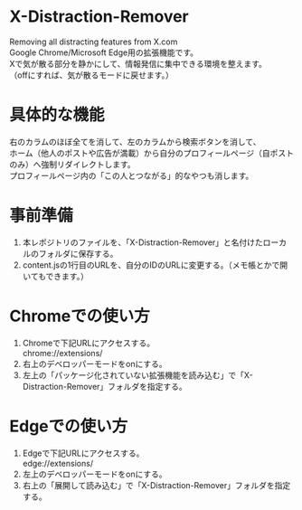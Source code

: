 # X-Distraction-Remover
Removing all distracting features from X.com<br>
Google Chrome/Microsoft Edge用の拡張機能です。<br>
Xで気が散る部分を静かにして、情報発信に集中できる環境を整えます。<br>
（offにすれば、気が散るモードに戻せます。）

# 具体的な機能
右のカラムのほぼ全てを消して、左のカラムから検索ボタンを消して、<br>
ホーム（他人のポストや広告が満載）から自分のプロフィールページ（自ポストのみ）へ強制リダイレクトします。<br>
プロフィールページ内の「この人とつながる」的なやつも消します。

# 事前準備
1. 本レポジトリのファイルを、「X-Distraction-Remover」と名付けたローカルのフォルダに保存する。
2. content.jsの1行目のURLを、自分のIDのURLに変更する。（メモ帳とかで開いてもできます。）

# Chromeでの使い方
1. Chromeで下記URLにアクセスする。<br>
chrome://extensions/<br>
3. 右上のデベロッパーモードをonにする。
4. 左上の「パッケージ化されていない拡張機能を読み込む」で「X-Distraction-Remover」フォルダを指定する。

# Edgeでの使い方
1. Edgeで下記URLにアクセスする。<br>
edge://extensions/
3. 左上のデベロッパーモードをonにする。
4. 右上の「展開して読み込む」で「X-Distraction-Remover」フォルダを指定する。
